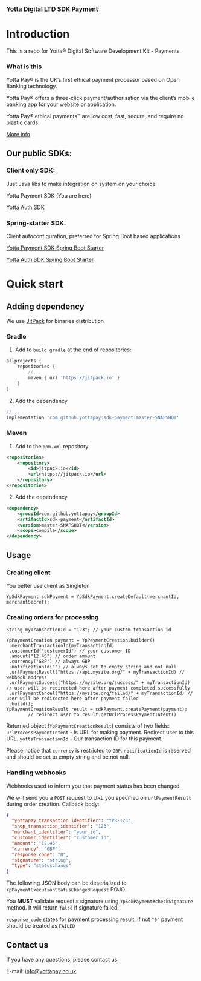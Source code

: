### Yotta Digital LTD SDK Payment

# Introduction

This is a repo for Yotta® Digital Software Development Kit - Payments

### What is this

Yotta Pay® is the UK’s first ethical payment processor based on Open Banking technology.

Yotta Pay® offers a three-click payment/authorisation via the client’s mobile banking app for your website or application.

Yotta Pay® ethical payments™ are low cost, fast, secure, and require no plastic cards.

[More info](https://yottapay.co.uk)

## Our public SDKs:

### Client only SDK:

Just Java libs to make integration on system on your choice

Yotta Payment SDK (You are here)

[Yotta Auth SDK](https://github.com/yottapay/sdk-auth)

### Spring-starter SDK:

Client autoconfiguration, preferred for Spring Boot based applications

[Yotta Payment SDK Spring Boot Starter](https://github.com/yottapay/sdk-payment-spring-boot-starter)

[Yotta Auth SDK Spring Boot Starter](https://github.com/yottapay/sdk-payment-spring-boot-starter)

# Quick start

## Adding dependency

We use [JitPack](https://jitpack.io) for binaries distribution

### Gradle

1. Add to `build.gradle` at the end of repositories:

```groovy
allprojects {
    repositories {
        //...
        maven { url 'https://jitpack.io' }
    }
}
```

2. Add the dependency
```groovy
//...
implementation 'com.github.yottapay:sdk-payment:master-SNAPSHOT'
```

### Maven

1. Add to the `pom.xml` repository
```xml
<repositories>
    <repository>
        <id>jitpack.io</id>
        <url>https://jitpack.io</url>
    </repository>
</repositories>
```

2. Add the dependency
```xml
<dependency>
    <groupId>com.github.yottapay</groupId>
    <artifactId>sdk-payment</artifactId>
    <version>master-SNAPSHOT</version>
    <scope>compile</scope>
</dependency>
```

## Usage

### Creating client

You better use client as Singleton 

```
YpSdkPayment sdkPayment = YpSdkPayment.createDefault(merchantId, merchantSecret);
```

### Creating orders for processing
```
String myTransactionId = "123"; // your custom transaction id

YpPaymentCreation payment = YpPaymentCreation.builder()
 .merchantTransactionId(myTransactionId)
 .customerId("customerId") // your customer ID
 .amount("12.45") // order amount
 .currency("GBP") // always GBP
 .notificationId("") // always set to empty string and not null
 .urlPaymentResult("https://api.mysite.org/" + myTransactionId) // webhook address
 .urlPaymentSuccess("https://mysite.org/success/" + myTransactionId) // user will be redirected here after payment completed successfully
 .urlPaymentCancel("https://mysite.org/failed/" + myTransactionId) // user will be redirected here after payment failed
 .build();
YpPaymentCreationResult result = sdkPayment.createPayment(payment);
        // redirect user to result.getUrlProcessPaymentIntent()
```

Returned object (`YpPaymentCreationResult`) consists of two fields:
`urlProcessPaymentIntent` - is URL for making payment. Redirect user to this URL.
`yottaTransactionId` - Our transaction ID for this payment.

Please notice that `currency` is restricted to `GBP`. `notificationId` is reserved and should be set to empty string and be not null.

### Handling webhooks

Webhooks used to inform you that payment status has been changed.

We will send you a `POST` request to URL you specified on `urlPaymentResult` during order creation.
Callback body:
```json
{
  "yottapay_transaction_identifier": "YPR-123",
  "shop_transaction_identifier": "123",
  "merchant_identifier": "your_id",
  "customer_identifier": "customer_id",
  "amount": "12.45",
  "currency": "GBP",
  "response_code": "0",
  "signature": "string",
  "type": "statuschange"
}
```

The following JSON body can be deserialized to `YpPaymentExecutionStatusChangedRequest` POJO.

You **MUST** validate request's signature using `YpSdkPayment#checkSignature` method. It will return `false` if signature failed.

`response_code` states for payment processing result. If not `"0"` payment should be treated as `FAILED`


## Contact us
If you have any questions, please contact us

E-mail: [info@yottapay.co.uk](mailto:info@yottapay.co.uk)

